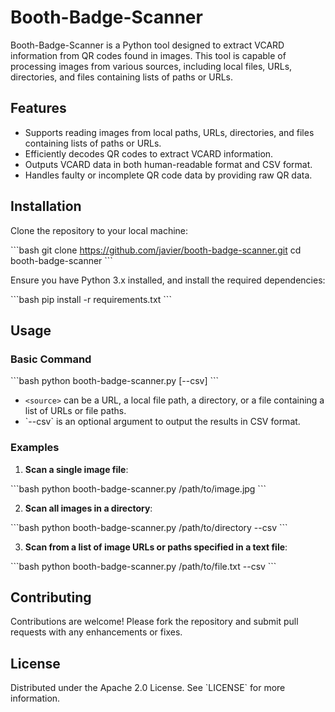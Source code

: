 
# Booth-Badge-Scanner

Booth-Badge-Scanner is a Python tool designed to extract VCARD information from QR codes found in images. This tool is capable of processing images from various sources, including local files, URLs, directories, and files containing lists of paths or URLs.

## Features

- Supports reading images from local paths, URLs, directories, and files containing lists of paths or URLs.
- Efficiently decodes QR codes to extract VCARD information.
- Outputs VCARD data in both human-readable format and CSV format.
- Handles faulty or incomplete QR code data by providing raw QR data.

## Installation

Clone the repository to your local machine:

\`\`\`bash
git clone https://github.com/javier/booth-badge-scanner.git
cd booth-badge-scanner
\`\`\`

Ensure you have Python 3.x installed, and install the required dependencies:

\`\`\`bash
pip install -r requirements.txt
\`\`\`

## Usage

### Basic Command

\`\`\`bash
python booth-badge-scanner.py <source> [--csv]
\`\`\`

- `<source>` can be a URL, a local file path, a directory, or a file containing a list of URLs or file paths.
- \`--csv\` is an optional argument to output the results in CSV format.

### Examples

1. **Scan a single image file**:

\`\`\`bash
python booth-badge-scanner.py /path/to/image.jpg
\`\`\`

2. **Scan all images in a directory**:

\`\`\`bash
python booth-badge-scanner.py /path/to/directory --csv
\`\`\`

3. **Scan from a list of image URLs or paths specified in a text file**:

\`\`\`bash
python booth-badge-scanner.py /path/to/file.txt --csv
\`\`\`

## Contributing

Contributions are welcome! Please fork the repository and submit pull requests with any enhancements or fixes.

## License

Distributed under the Apache 2.0 License. See \`LICENSE\` for more information.
